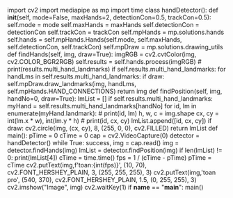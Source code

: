 import cv2
import mediapipe as mp
import time
class handDetector():
    def __init__(self, mode=False, maxHands=2, detectionCon=0.5, trackCon=0.5):
        self.mode = mode
        self.maxHands = maxHands
        self.detectionCon = detectionCon
        self.trackCon = trackCon
        self.mpHands = mp.solutions.hands
        self.hands = self.mpHands.Hands(self.mode, self.maxHands,
                                        self.detectionCon, self.trackCon)
        self.mpDraw = mp.solutions.drawing_utils
    def findHands(self, img, draw=True):
        imgRGB = cv2.cvtColor(img, cv2.COLOR_BGR2RGB)
        self.results = self.hands.process(imgRGB)
        # print(results.multi_hand_landmarks)
        if self.results.multi_hand_landmarks:
            for handLms in self.results.multi_hand_landmarks:
                if draw:
                    self.mpDraw.draw_landmarks(img, handLms,
                                               self.mpHands.HAND_CONNECTIONS)
        return img
    def findPosition(self, img, handNo=0, draw=True):
        lmList = []
        if self.results.multi_hand_landmarks:
            myHand = self.results.multi_hand_landmarks[handNo]
            for id, lm in enumerate(myHand.landmark):
                # print(id, lm)
                h, w, c = img.shape
                cx, cy = int(lm.x * w), int(lm.y * h)
                # print(id, cx, cy)
                lmList.append([id, cx, cy])
                if draw:
                    cv2.circle(img, (cx, cy), 8, (255, 0, 0), cv2.FILLED)
        return lmList
def main():
    pTime = 0
    cTime = 0
    cap = cv2.VideoCapture(0)
    detector = handDetector()
    while True:
        success, img = cap.read()
        img = detector.findHands(img)
        lmList = detector.findPosition(img)
        if len(lmList) != 0:
            print(lmList[4])
        cTime = time.time()
        fps = 1 / (cTime - pTime)
        pTime = cTime
        cv2.putText(img,f'toan:{int(fps)}', (10, 70), cv2.FONT_HERSHEY_PLAIN, 3,
                    (255, 255, 255), 3)
        cv2.putText(img,'toan pro', (540, 370), cv2.FONT_HERSHEY_PLAIN, 1.5,
                    (0, 255, 255), 3)
        cv2.imshow("Image", img)
        cv2.waitKey(1)
if __name__ == "__main__":
    main()
